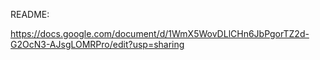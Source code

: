 README:

https://docs.google.com/document/d/1WmX5WovDLlCHn6JbPgorTZ2d-G2OcN3-AJsgLOMRPro/edit?usp=sharing

